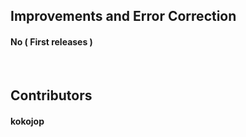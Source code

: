 ## Improvements and Error Correction
#### No ( First releases )

<br>

## Contributors
#### kokojop
